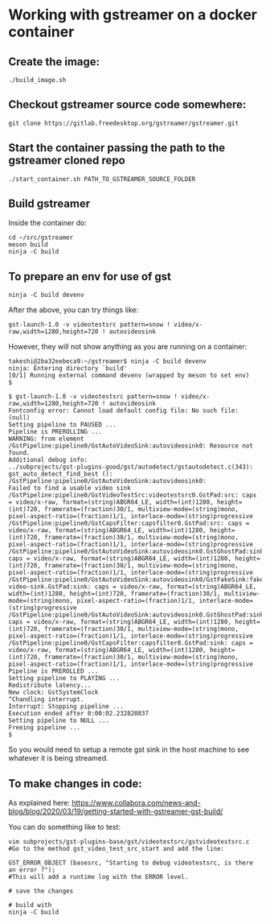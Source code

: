 # Working with gstreamer on a docker container

## Create the image:
```
./build_image.sh
```

## Checkout gstreamer source code somewhere:
```
git clone https://gitlab.freedesktop.org/gstreamer/gstreamer.git
```

## Start the container passing the path to the gstreamer cloned repo
```
./start_container.sh PATH_TO_GSTREAMER_SOURCE_FOLDER
```

## Build gstreamer
Inside the container do:
```
cd ~/src/gstreamer
meson build
ninja -C build
```

## To prepare an env for use of gst
```
ninja -C build devenv
```

After the above, you can try things like:
```
gst-launch-1.0 -v videotestsrc pattern=snow ! video/x-raw,width=1280,height=720 ! autovideosink
```

However, they will not show anything as you are running on a container:
```
takeshi@2ba32eebeca9:~/gstreamer$ ninja -C build devenv
ninja: Entering directory `build'
[0/1] Running external command devenv (wrapped by meson to set env)
$ 

$ gst-launch-1.0 -v videotestsrc pattern=snow ! video/x-raw,width=1280,height=720 ! autovideosink
Fontconfig error: Cannot load default config file: No such file: (null)
Setting pipeline to PAUSED ...
Pipeline is PREROLLING ...
WARNING: from element /GstPipeline:pipeline0/GstAutoVideoSink:autovideosink0: Resource not found.
Additional debug info:
../subprojects/gst-plugins-good/gst/autodetect/gstautodetect.c(343): gst_auto_detect_find_best (): /GstPipeline:pipeline0/GstAutoVideoSink:autovideosink0:
Failed to find a usable video sink
/GstPipeline:pipeline0/GstVideoTestSrc:videotestsrc0.GstPad:src: caps = video/x-raw, format=(string)ABGR64_LE, width=(int)1280, height=(int)720, framerate=(fraction)30/1, multiview-mode=(string)mono, pixel-aspect-ratio=(fraction)1/1, interlace-mode=(string)progressive
/GstPipeline:pipeline0/GstCapsFilter:capsfilter0.GstPad:src: caps = video/x-raw, format=(string)ABGR64_LE, width=(int)1280, height=(int)720, framerate=(fraction)30/1, multiview-mode=(string)mono, pixel-aspect-ratio=(fraction)1/1, interlace-mode=(string)progressive
/GstPipeline:pipeline0/GstAutoVideoSink:autovideosink0.GstGhostPad:sink.GstProxyPad:proxypad0: caps = video/x-raw, format=(string)ABGR64_LE, width=(int)1280, height=(int)720, framerate=(fraction)30/1, multiview-mode=(string)mono, pixel-aspect-ratio=(fraction)1/1, interlace-mode=(string)progressive
/GstPipeline:pipeline0/GstAutoVideoSink:autovideosink0/GstFakeSink:fake-video-sink.GstPad:sink: caps = video/x-raw, format=(string)ABGR64_LE, width=(int)1280, height=(int)720, framerate=(fraction)30/1, multiview-mode=(string)mono, pixel-aspect-ratio=(fraction)1/1, interlace-mode=(string)progressive
/GstPipeline:pipeline0/GstAutoVideoSink:autovideosink0.GstGhostPad:sink: caps = video/x-raw, format=(string)ABGR64_LE, width=(int)1280, height=(int)720, framerate=(fraction)30/1, multiview-mode=(string)mono, pixel-aspect-ratio=(fraction)1/1, interlace-mode=(string)progressive
/GstPipeline:pipeline0/GstCapsFilter:capsfilter0.GstPad:sink: caps = video/x-raw, format=(string)ABGR64_LE, width=(int)1280, height=(int)720, framerate=(fraction)30/1, multiview-mode=(string)mono, pixel-aspect-ratio=(fraction)1/1, interlace-mode=(string)progressive
Pipeline is PREROLLED ...
Setting pipeline to PLAYING ...
Redistribute latency...
New clock: GstSystemClock
^Chandling interrupt.
Interrupt: Stopping pipeline ...
Execution ended after 0:00:02.232820837
Setting pipeline to NULL ...
Freeing pipeline ...
$ 
```

So you would need to setup a remote gst sink in the host machine to see whatever it is being streamed.

## To make changes in code:

As explained here:
  https://www.collabora.com/news-and-blog/blog/2020/03/19/getting-started-with-gstreamer-gst-build/

You can do something like to test:
```
vim subprojects/gst-plugins-base/gst/videotestsrc/gstvideotestsrc.c
#Go to the method gst_video_test_src_start and add the line:

GST_ERROR_OBJECT (basesrc, "Starting to debug videotestsrc, is there an error ?");
#This will add a runtime log with the ERROR level.

# save the changes

# build with
ninja -C build
```


